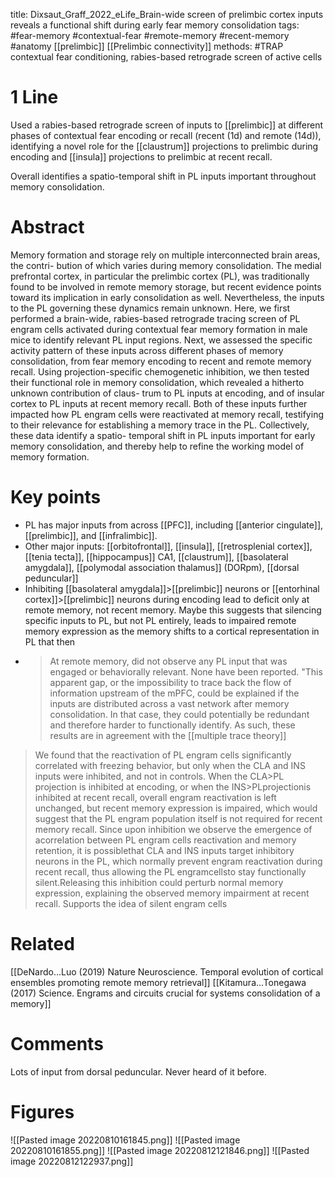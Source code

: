 title: Dixsaut_Graff_2022_eLife_Brain-wide screen of prelimbic cortex inputs reveals a functional shift during early fear memory consolidation
tags: #fear-memory #contextual-fear #remote-memory #recent-memory #anatomy [[prelimbic]] [[Prelimbic connectivity]] 
methods: #TRAP contextual fear conditioning, rabies-based retrograde screen of active cells

# 1 Line
Used a rabies-based retrograde screen of inputs to [[prelimbic]] at different phases of contextual fear encoding or recall (recent (1d) and remote (14d)), identifying a novel role for the [[claustrum]] projections to prelimbic during encoding and [[insula]] projections to prelimbic at recent recall.

Overall identifies a spatio-temporal shift in PL inputs important throughout memory consolidation.

# Abstract
Memory formation and storage rely on multiple interconnected brain areas, the contri- bution of which varies during memory consolidation. The medial prefrontal cortex, in particular the prelimbic cortex (PL), was traditionally found to be involved in remote memory storage, but recent evidence points toward its implication in early consolidation as well. Nevertheless, the inputs to the PL governing these dynamics remain unknown. Here, we first performed a brain-wide, rabies-based retrograde tracing screen of PL engram cells activated during contextual fear memory formation in male mice to identify relevant PL input regions. Next, we assessed the specific activity pattern of these inputs across different phases of memory consolidation, from fear memory encoding to recent and remote memory recall. Using projection-specific chemogenetic inhibition, we then tested their functional role in memory consolidation, which revealed a hitherto unknown contribution of claus- trum to PL inputs at encoding, and of insular cortex to PL inputs at recent memory recall. Both of these inputs further impacted how PL engram cells were reactivated at memory recall, testifying to their relevance for establishing a memory trace in the PL. Collectively, these data identify a spatio- temporal shift in PL inputs important for early memory consolidation, and thereby help to refine the working model of memory formation.

# Key points
- PL has major inputs from across [[PFC]], including [[anterior cingulate]], [[prelimbic]], and [[infralimbic]]. 
- Other major inputs:  [[orbitofrontal]], [[insula]], [[retrosplenial cortex]], [[tenia tecta]], [[hippocampus]] CA1, [[claustrum]], [[basolateral amygdala]], [[polymodal association thalamus]] (DORpm), [[dorsal peduncular]]
- Inhibiting [[basolateral amygdala]]>[[prelimbic]] neurons or [[entorhinal cortex]]>[[prelimbic]] neurons during encoding lead to deficit only at remote memory, not recent memory. Maybe this suggests that silencing specific inputs to PL, but not PL entirely, leads to impaired remote memory expression as the memory shifts to a cortical representation in PL that then 
-  >At remote memory, did not observe any PL input that was engaged or behaviorally relevant. None have been reported. "This apparent gap, or the impossibility to trace back the flow of information upstream of the mPFC, could be explained if the inputs are distributed across a vast network after memory consolidation. In that case, they could potentially be redundant and therefore harder to functionally identify. As such, these results are in agreement with the [[multiple trace theory]]

>We found that the reactivation of PL engram cells significantly correlated with freezing behavior, but only when the CLA and INS inputs were inhibited, and not in controls. When the CLA>PL projection is inhibited at encoding, or when the INS>PLprojectionis inhibited at recent recall, overall engram reactivation is left unchanged, but recent memory expression is impaired, which would suggest that the PL engram population itself is not required for recent memory recall. Since upon inhibition we observe the emergence of acorrelation between PL engram cells reactivation and memory retention, it is possiblethat CLA and INS inputs target inhibitory neurons in the PL, which normally prevent engram reactivation during recent recall, thus allowing the PL engramcellsto stay functionally silent.Releasing this inhibition could perturb normal memory expression, explaining the observed memory impairment at recent recall. Supports the idea of silent engram cells

# Related
[[DeNardo...Luo (2019) Nature Neuroscience. Temporal evolution of cortical ensembles promoting remote memory retrieval]]
[[Kitamura...Tonegawa (2017) Science. Engrams and circuits crucial for systems consolidation of a memory]]



# Comments
Lots of input from dorsal peduncular. Never heard of it before. 


# Figures
![[Pasted image 20220810161845.png]]
![[Pasted image 20220810161855.png]]
![[Pasted image 20220812121846.png]]
![[Pasted image 20220812122937.png]]